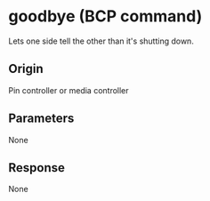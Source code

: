 # goodbye (BCP command)
Lets one side tell the other than it's shutting down.

## Origin
Pin controller or media controller

## Parameters
None

## Response
None
